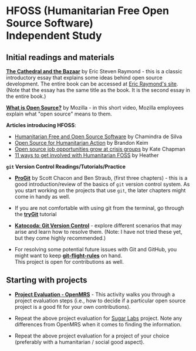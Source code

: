 
# HFOSS (Humanitarian Free Open Source Software) <br>Independent Study

## Initial readings and materials

__[The Cathedral and the Bazaar](http://www.catb.org/~esr/writings/cathedral-bazaar/cathedral-bazaar/index.html#catbmain)__ by Eric Steven Raymond - this is a classic introductory essay that explains some ideas behind open source development. The entire book can be accessed at [Eric Raymond's site](http://www.catb.org/~esr/writings/cathedral-bazaar/). (Note that the essay has the same title as the book. It is the second essay in the entire book.)

__[What is Open Source?](https://www.youtube.com/watch?v=7c0IrsDsNaw&feature=youtu.be)__ by Mozilla - in this short video, Mozilla employees explain what "open source" means to them.

__Articles introducing HFOSS__:
- [Humanitarian Free and Open Source Software](http://www.timreview.ca/article/399) by Chamindra de Silva
- [Open Source for Humanitarian Action](https://ssir.org/articles/entry/open_source_for_humanitarian_action) by Brandon Keim
- [Open source job opportunities grow at crisis groups](https://opensource.com/article/17/3/crisis-solutions-humanitarian-open-source) by Kate Chapman
- [11 ways to get involved with Humanitarian FOSS](https://opensource.com/life/15/2/getting-involved-hfoss) by Heather

__`git` Version Control Readings/Tutorials/Practice__

- __[ProGit](https://git-scm.com/book/en/v2)__ by Scott Chacon and Ben Straub, (first three chapters) - this is a good introduction/review of the basics of `git` version control system.
As you start working on the projects that use `git`, the later chapters might come in handy as well.

- If you are not comfortable with using git from the terminal, go through the __[tryGit](https://try.github.io/levels/1/challenges/1)__ tutorial

- __[Katocoda: Git Version Control](https://www.katacoda.com/courses/git)__ - explore
different scenarios that may arise and learn how to resolve them. (Note: I have not tried
  these yet, but they come highly recommended.)

- For resolving some potential future issues with Git and GitHub, you might
want to keep __[git-flight-rules](https://github.com/k88hudson/git-flight-rules)__ on hand. <br>
This project is open for contributions as well.


## Starting with projects

- __[Project Evaluation - OpenMRS](../activities/project_evaluation_OpenMRS.md)__ - This
activity walks you through a project evaluation steps (i.e., how to decide if a particular
  open source project is a good fit for your own contributions).

- Repeat the above project evaluation for [Sugar Labs](https://sugarlabs.org/) project. Note
any differences from OpenMRS when it comes to finding the information.

- Repeat the above project evaluation for a project of your choice (preferably
  with a humanitarian / social good aspect). 
